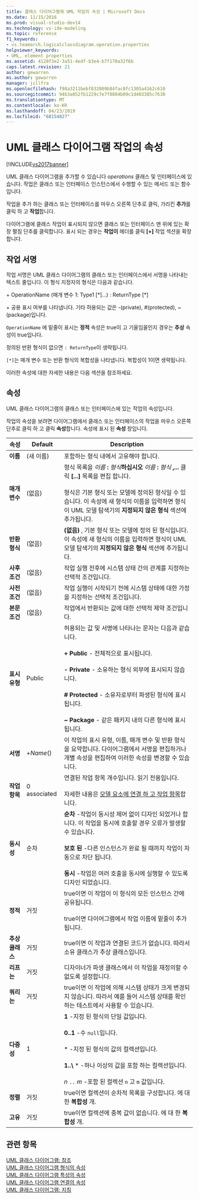 ```yaml
---
title: 클래스 다이어그램에 UML 작업의 속성 | Microsoft Docs
ms.date: 11/15/2016
ms.prod: visual-studio-dev14
ms.technology: vs-ide-modeling
ms.topic: reference
f1_keywords:
- vs.teamarch.logicalclassdiagram.operation.properties
helpviewer_keywords:
- UML, element properties
ms.assetid: 4128f3e2-3a51-4edf-b3e4-b7f170a32f6b
caps.latest.revision: 21
author: gewarren
ms.author: gewarren
manager: jillfra
ms.openlocfilehash: f98a3211bebf832009b84fac0fc1305a4162c610
ms.sourcegitcommit: 94b3a052fb1229c7e7f8804b09c1d403385c7630
ms.translationtype: MT
ms.contentlocale: ko-KR
ms.lasthandoff: 04/23/2019
ms.locfileid: "68154827"
---
```

# <a name="properties-of-operations-on-uml-class-diagrams"></a>UML 클래스 다이어그램 작업의 속성
[!INCLUDE[vs2017banner](../includes/vs2017banner.md)]

UML 클래스 다이어그램을 추가할 수 있습니다 *operations* 클래스 및 인터페이스에 있습니다. 작업은 클래스 또는 인터페이스 인스턴스에서 수행할 수 있는 메서드 또는 함수입니다.  

 작업을 추가 하는 클래스 또는 인터페이스를 마우스 오른쪽 단추로 클릭, 가리킨 **추가**를 클릭 하 고 **작업**합니다.  

 다이어그램에 클래스 작업이 표시되지 않으면 클래스 또는 인터페이스 맨 위에 있는 확장 펼침 단추를 클릭합니다. 표시 되는 경우는 **작업이** 헤더를 클릭 **[+]** 작업 섹션을 확장 합니다.  

## <a name="signature-of-an-operation"></a>작업 서명  
 작업 서명은 UML 클래스 다이어그램의 클래스 또는 인터페이스에서 서명을 나타내는 텍스트 줄입니다. 이 형식 지정자의 형식은 다음과 같습니다.  

 \+ OperationName (매개 변수 1: Type1 [*]...) : ReturnType [\*]  

 \+ 공용 표시 여부를 나타냅니다. 기타 허용되는 값은 -(private), #(protected), ~(package)입니다.  

 `OperationName` 에 밑줄이 표시는 **정적** 속성은 true이 고 기울임꼴인지 경우는 **추상** 속성이 true입니다.  

 정의된 반환 형식이 없으면 `: ReturnType`이 생략됩니다.  

 `[*]`는 매개 변수 또는 반환 형식의 복합성을 나타냅니다. 복합성이 1이면 생략됩니다.  

 이러한 속성에 대한 자세한 내용은 다음 섹션을 참조하세요.  

## <a name="properties"></a>속성  
 UML 클래스 다이어그램의 클래스 또는 인터페이스에 있는 작업의 속성입니다.  

 작업의 속성을 보려면 다이어그램에서 클래스 또는 인터페이스의 작업을 마우스 오른쪽 단추로 클릭 하 고 클릭 **속성**합니다. 속성에 표시 된 **속성** 창입니다.  

|      속성       |   Default    |                                                                                                                                                                                 Description                                                                                                                                                                                 |
|---------------------|--------------|-----------------------------------------------------------------------------------------------------------------------------------------------------------------------------------------------------------------------------------------------------------------------------------------------------------------------------------------------------------------------------|
|      **이름**       | (새 이름) |                                                                                                                                                                포함하는 형식 내에서 고유해야 합니다.                                                                                                                                                                 |
|   **매개 변수**    |    (없음)    |      형식 목록을 <em>이름</em> **:** <em>형식</em>**하십시오** <em>이름</em> **:**  <em>형식</em> **,...** 클릭 **[...]**  목록을 편집 합니다.<br /><br /> 형식은 기본 형식 또는 모델에 정의된 형식일 수 있습니다. 이 속성에 새 형식의 이름을 입력하면 형식이 UML 모델 탐색기의 **지정되지 않은 형식** 섹션에 추가됩니다.      |
|   **반환 형식**   |    (없음)    |                                                                               **(없음)** , 기본 형식 또는 모델에 정의 된 형식입니다. 이 속성에 새 형식의 이름을 입력하면 형식이 UML 모델 탐색기의 **지정되지 않은 형식** 섹션에 추가됩니다.                                                                                |
| **사후 조건**  |    (없음)    |                                                                                                                         작업 실행 전후에 시스템 상태 간의 관계를 지정하는 선택적 조건입니다.                                                                                                                         |
|  **사전 조건**  |    (없음)    |                                                                                                                            작업 실행이 시작되기 전에 시스템 상태에 대한 가정을 지정하는 선택적 조건입니다.                                                                                                                            |
| **본문 조건** |    (없음)    |                                                                                                                                                       작업에서 반환되는 값에 대한 선택적 제약 조건입니다.                                                                                                                                                       |
|   **표시 유형**    |    Public    |                  허용되는 값 및 서명에 나타나는 문자는 다음과 같습니다.<br /><br /> **+ Public** - 전체적으로 표시됩니다.<br /><br /> **- Private** - 소유하는 형식 외부에 표시되지 않습니다.<br /><br /> **# Protected** - 소유자로부터 파생된 형식에 표시됩니다.<br /><br /> **~ Package** - 같은 패키지 내의 다른 형식에 표시됩니다.                   |
|    **서명**    |  +*Name*()   |                                                                                      이 작업의 표시 유형, 이름, 매개 변수 및 반환 형식을 요약합니다. 다이어그램에서 서명을 편집하거나 개별 속성을 편집하여 이러한 속성을 변경할 수 있습니다.                                                                                      |
|   **작업 항목**    | 0 associated |                                                                                                  연결된 작업 항목 개수입니다. 읽기 전용입니다.<br /><br /> 자세한 내용은 [모델 요소에 연결 하 고 작업 항목](../modeling/link-model-elements-and-work-items.md)합니다.                                                                                                  |
|   **동시성**   |  순차  | **순차** -작업이 동시성 제어 없이 디자인 되었거나 합니다. 이 작업을 동시에 호출할 경우 오류가 발생할 수 있습니다.<br /><br /> **보호 된** -다른 인스턴스가 완료 될 때까지 작업이 자동으로 차단 됩니다.<br /><br /> **동시** -작업은 여러 호출을 동시에 실행할 수 있도록 디자인 되었습니다. |
|    **정적**    |    거짓     |                                                                                                  true이면 이 작업이 이 형식의 모든 인스턴스 간에 공유됩니다.<br /><br /> true이면 다이어그램에서 작업 이름에 밑줄이 추가됩니다.                                                                                                   |
|   **추상 클래스**   |    거짓     |                                                                                                                                        true이면 이 작업과 연결된 코드가 없습니다. 따라서 소유 클래스가 추상 클래스입니다.                                                                                                                                         |
|     **리프는**     |    거짓     |                                                                                                                                              디자이너가 파생 클래스에서 이 작업을 재정의할 수 없도록 설정합니다.                                                                                                                                              |
|    **쿼리는**     |    거짓     |                                                                                                 true이면 이 작업에 의해 시스템 상태가 크게 변경되지 않습니다. 따라서 예를 들어 시스템 상태를 확인하는 테스트에서 사용할 수 있습니다.                                                                                                  |
|  **다중성**   |      1       |                                 **1** -지정 된 형식의 단일 값입니다.<br /><br /> **0..1** -수 `null`입니다.<br /><br /> \* -지정 된 형식의 값의 컬렉션입니다.<br /><br /> **1..\\**  \* -하나 이상의 값을 포함 하는 컬렉션입니다.<br /><br /> *n* `..` *m* -포함 된 컬렉션 `n` 고 `m` 값입니다.                                  |
|   **정렬**    |    거짓     |                                                                                                                                             true이면 컬렉션이 순차적 목록을 구성합니다. 에 대 한 **복합성** 개.                                                                                                                                              |
|    **고유**    |    거짓     |                                                                                                                                         true이면 컬렉션에 중복 값이 없습니다. 에 대 한 **복합성** 개.                                                                                                                                         |

## <a name="see-also"></a>관련 항목  
 [UML 클래스 다이어그램: 참조](../modeling/uml-class-diagrams-reference.md)   
 [UML 클래스 다이어그램 형식의 속성](../modeling/properties-of-types-on-uml-class-diagrams.md)   
 [UML 클래스 다이어그램 특성의 속성](../modeling/properties-of-attributes-on-uml-class-diagrams.md)   
 [UML 클래스 다이어그램 연결의 속성](../modeling/properties-of-associations-on-uml-class-diagrams.md)   
 [UML 클래스 다이어그램: 지침](../modeling/uml-class-diagrams-guidelines.md)
